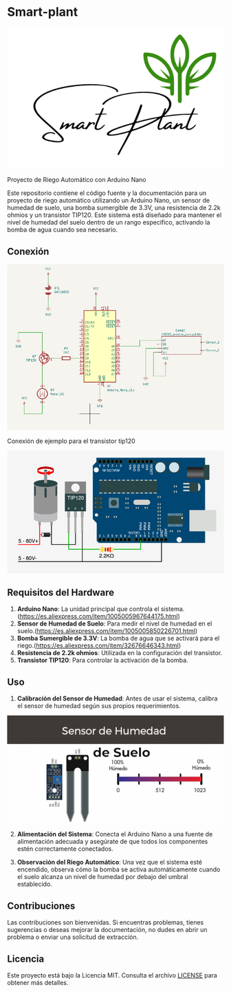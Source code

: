 # Smart-plant
![Logo del Proyecto](media/logo.png)

Proyecto de Riego Automático con Arduino Nano

Este repositorio contiene el código fuente y la documentación para un proyecto de riego automático utilizando un Arduino Nano, un sensor de humedad de suelo, una bomba sumergible de 3.3V, una resistencia de 2.2k ohmios y un transistor TIP120. Este sistema está diseñado para mantener el nivel de humedad del suelo dentro de un rango específico, activando la bomba de agua cuando sea necesario.

## Conexión

![Logo del Proyecto](media/circuito_smart_plant.png)

Conexión de ejemplo para el transistor tip120

![Conexión tip 120](media/TIP120.png)

## Requisitos del Hardware

1. **Arduino Nano**: La unidad principal que controla el sistema. (https://es.aliexpress.com/item/1005005967644175.html)
2. **Sensor de Humedad de Suelo**: Para medir el nivel de humedad en el suelo.(https://es.aliexpress.com/item/1005005850226701.html)
3. **Bomba Sumergible de 3.3V**: La bomba de agua que se activará para el riego.(https://es.aliexpress.com/item/32676646343.html)
4. **Resistencia de 2.2k ohmios**: Utilizada en la configuración del transistor.
5. **Transistor TIP120**: Para controlar la activación de la bomba.

## Uso

1. **Calibración del Sensor de Humedad**: Antes de usar el sistema, calibra el sensor de humedad según sus propios requerimientos.


![Conexión tip 120](media/sensor_humedad.png)


2. **Alimentación del Sistema**: Conecta el Arduino Nano a una fuente de alimentación adecuada y asegúrate de que todos los componentes estén correctamente conectados.

3. **Observación del Riego Automático**: Una vez que el sistema esté encendido, observa cómo la bomba se activa automáticamente cuando el suelo alcanza un nivel de humedad por debajo del umbral establecido.

## Contribuciones

Las contribuciones son bienvenidas. Si encuentras problemas, tienes sugerencias o deseas mejorar la documentación, no dudes en abrir un problema o enviar una solicitud de extracción.

## Licencia

Este proyecto está bajo la Licencia MIT. Consulta el archivo [LICENSE](LICENSE) para obtener más detalles.

